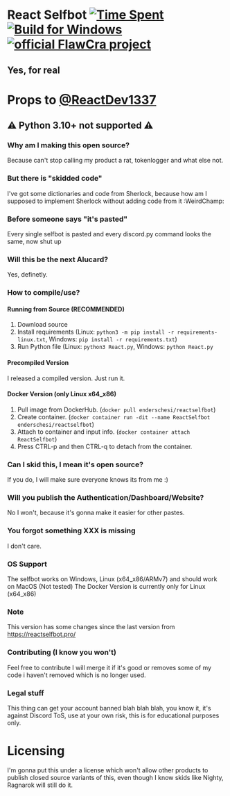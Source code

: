 # React Selfbot [![Time Spent](https://wakatime.com/badge/github/FlawCra/ReactSelfbot.svg)](#) [![Build for Windows](https://github.com/FlawCra/ReactSelfbot/actions/workflows/build.yml/badge.svg)](https://github.com/FlawCra/ReactSelfbot/releases) [![official FlawCra project](https://badges.flawcra.cc/official_flat)](https://github.com/FlawCra)
## Yes, for real

# Props to [@ReactDev1337](https://github.com/ReactDev1337/ReactSelfbot)

## ⚠ Python 3.10+ not supported ⚠

### Why am I making this open source?
Because can't stop calling my product a rat, tokenlogger and what else not.

### But there is "skidded code"
I've got some dictionaries and code from Sherlock, because how am I supposed to implement Sherlock without adding code from it :WeirdChamp:

### Before someone says "it's pasted"
Every single selfbot is pasted and every discord.py command looks the same, now shut up

### Will this be the next Alucard?
Yes, definetly.

### How to compile/use?

#### Running from Source (RECOMMENDED)
1. Download source
2. Install requirements (Linux: `python3 -m pip install -r requirements-linux.txt`, Windows: `pip install -r requirements.txt`)
3. Run Python file (Linux: `python3 React.py`, Windows: `python React.py`
#### Precompiled Version
I released a compiled version. Just run it.
#### Docker Version (only Linux x64_x86)
1. Pull image from DockerHub. (`docker pull enderschesi/reactselfbot`)
2. Create container. (`docker container run -dit --name ReactSelfbot enderschesi/reactselfbot`)
4. Attach to container and input info. (`docker container attach ReactSelfbot`)
5. Press CTRL-p and then CTRL-q to detach from the container.

### Can I skid this, I mean it's open source?
If you do, I will make sure everyone knows its from me :)

### Will you publish the Authentication/Dashboard/Website?
No I won't, because it's gonna make it easier for other pastes.

### You forgot something XXX is missing
I don't care.

### OS Support
The selfbot works on Windows, Linux (x64_x86/ARMv7) and should work on MacOS (Not tested)
The Docker Version is currently only for Linux (x64_x86)

### Note
This version has some changes since the last version from https://reactselfbot.pro/

### Contributing (I know you won't)
Feel free to contribute I will merge it if it's good or removes some of my code i haven't removed which is no longer used.

### Legal stuff
This thing can get your account banned blah blah blah, you know it, it's against Discord ToS, use at your own risk, this is for educational purposes only.

# Licensing
I'm gonna put this under a license which won't allow other products to publish closed source variants of this, even though I know skids like Nighty, Ragnarok will still do it.

